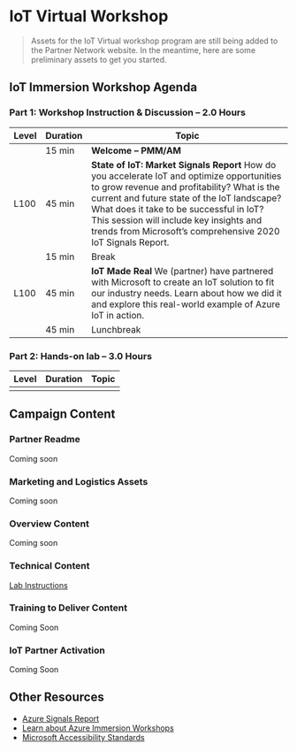 # IoT Virtual Workshop

> Assets for the IoT Virtual workshop program are still being added to the Partner Network website. In the meantime, here are some preliminary assets to get you started.

## IoT Immersion Workshop Agenda
### Part 1: Workshop Instruction & Discussion – 2.0 Hours
|Level|Duration|Topic|
| - | - | - |
| |15 min|**Welcome – PMM/AM**|
|L100|45 min|**State of IoT: Market Signals Report** How do you accelerate IoT and optimize opportunities to grow revenue and profitability? What is the current and future state of the IoT landscape? What does it take to be successful in IoT? This session will include key insights and trends from Microsoft’s comprehensive 2020 IoT Signals Report.|
| |15 min|Break|
|L100|45 min|**IoT Made Real** We (partner) have partnered with Microsoft to create an IoT solution to fit our industry needs. Learn about how we did it and explore this real-world example of Azure IoT in action.|
| |45 min|Lunchbreak|

### Part 2: Hands-on lab – 3.0 Hours
|Level|Duration|Topic|
| - | - | - |
| | | |


## Campaign Content
### Partner Readme 
Coming soon

### Marketing and Logistics Assets
Coming soon

### Overview Content
Coming soon

### Technical Content
[Lab Instructions](https://github.com/SpektraSystems/IoT-in-a-Day/tree/master/instructions)

### Training to Deliver Content
Coming Soon

### IoT Partner Activation
Coming Soon

## Other Resources
* [Azure Signals Report](https://azure.microsoft.com/en-us/blog/iot-signals-research-edition-2-global-insights-for-2020-and-beyond)
* [Learn about Azure Immersion Workshops](https://aka.ms/OCP-ImmersionWorkshops)
* [Microsoft Accessibility Standards](http://aka.ms/eventsaccessibility)

